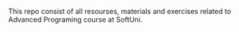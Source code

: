 This repo consist of all resourses, materials and exercises related to Advanced Programing course at SoftUni. 
